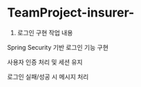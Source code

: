 # TeamProject-insurer-
1. 로그인 구현
작업 내용

Spring Security 기반 로그인 기능 구현

사용자 인증 처리 및 세션 유지

로그인 실패/성공 시 메시지 처리
